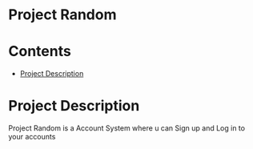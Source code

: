 # Project Random
# Contents
* [Project Description](#Project-Description "About")
# Project Description
Project Random is a Account System where u can Sign up and Log in to your accounts
